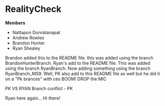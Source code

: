 # RealityCheck

**Members**
* Nattapon Donratanapat
* Andrew Rowles
* Brandon Hunter
* Ryan Shealey

Brandon added this to the README file. this was added using the branch BrandonHunterBranch.
Ryan's add to the README file. This was added using the branch RyanBranch.
Now adding something using the branch RyanBranch_MS9.
Well, PK also add to this README file as well but he did it on a "Pk brances" with ces
BOOM! DROP the MIC

PK VS RYAN Branch conflict - PK

Ryan here again... Hi there!
